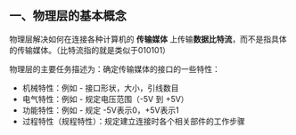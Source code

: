 ## 一、物理层的基本概念

物理层解决如何在连接各种计算机的 **传输媒体** 上传输**数据比特流**，而不是指具体的传输媒体。（比特流指的就是类似于010101）

物理层的主要任务描述为：确定传输媒体的接口的一些特性：
* 机械特性：例如 - 接口形状，大小，引线数目
* 电气特性：例如 - 规定电压范围（-5V 到 +5V）
* 功能特性：例如 - 规定 -5V表示0，+5V表示1
* 过程特性（规程特性）：规定建立连接时各个相关部件的工作步骤
